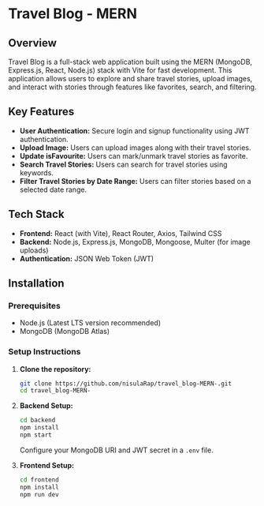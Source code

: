 # Travel Blog - MERN

## Overview
Travel Blog is a full-stack web application built using the MERN (MongoDB, Express.js, React, Node.js) stack with Vite for fast development. This application allows users to explore and share travel stories, upload images, and interact with stories through features like favorites, search, and filtering.

## Key Features
- **User Authentication:** Secure login and signup functionality using JWT authentication.
- **Upload Image:** Users can upload images along with their travel stories.
- **Update isFavourite:** Users can mark/unmark travel stories as favorite.
- **Search Travel Stories:** Users can search for travel stories using keywords.
- **Filter Travel Stories by Date Range:** Users can filter stories based on a selected date range.

## Tech Stack
- **Frontend:** React (with Vite), React Router, Axios, Tailwind CSS
- **Backend:** Node.js, Express.js, MongoDB, Mongoose, Multer (for image uploads)
- **Authentication:** JSON Web Token (JWT)

## Installation
### Prerequisites
- Node.js (Latest LTS version recommended)
- MongoDB (MongoDB Atlas)

### Setup Instructions
1. **Clone the repository:**
   ```sh
   git clone https://github.com/nisulaRap/travel_blog-MERN-.git
   cd travel_blog-MERN-
   ```

2. **Backend Setup:**
   ```sh
   cd backend
   npm install
   npm start
   ```
   Configure your MongoDB URI and JWT secret in a `.env` file.

3. **Frontend Setup:**
   ```sh
   cd frontend
   npm install
   npm run dev
   ```
